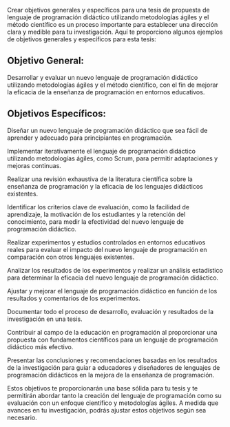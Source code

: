 Crear objetivos generales y específicos para una tesis de propuesta de lenguaje de programación didáctico utilizando metodologías ágiles y el método científico es un proceso importante para establecer una dirección clara y medible para tu investigación. Aquí te proporciono algunos ejemplos de objetivos generales y específicos para esta tesis:

## Objetivo General:
Desarrollar y evaluar un nuevo lenguaje de programación didáctico utilizando metodologías ágiles y el método científico, con el fin de mejorar la eficacia de la enseñanza de programación en entornos educativos.

## Objetivos Específicos:

Diseñar un nuevo lenguaje de programación didáctico que sea fácil de aprender y adecuado para principiantes en programación.

Implementar iterativamente el lenguaje de programación didáctico utilizando metodologías ágiles, como Scrum, para permitir adaptaciones y mejoras continuas.

Realizar una revisión exhaustiva de la literatura científica sobre la enseñanza de programación y la eficacia de los lenguajes didácticos existentes.

Identificar los criterios clave de evaluación, como la facilidad de aprendizaje, la motivación de los estudiantes y la retención del conocimiento, para medir la efectividad del nuevo lenguaje de programación didáctico.

Realizar experimentos y estudios controlados en entornos educativos reales para evaluar el impacto del nuevo lenguaje de programación en comparación con otros lenguajes existentes.

Analizar los resultados de los experimentos y realizar un análisis estadístico para determinar la eficacia del nuevo lenguaje de programación didáctico.

Ajustar y mejorar el lenguaje de programación didáctico en función de los resultados y comentarios de los experimentos.

Documentar todo el proceso de desarrollo, evaluación y resultados de la investigación en una tesis.

Contribuir al campo de la educación en programación al proporcionar una propuesta con fundamentos científicos para un lenguaje de programación didáctico más efectivo.

Presentar las conclusiones y recomendaciones basadas en los resultados de la investigación para guiar a educadores y diseñadores de lenguajes de programación didácticos en la mejora de la enseñanza de programación.

Estos objetivos te proporcionarán una base sólida para tu tesis y te permitirán abordar tanto la creación del lenguaje de programación como su evaluación con un enfoque científico y metodologías ágiles. A medida que avances en tu investigación, podrás ajustar estos objetivos según sea necesario.